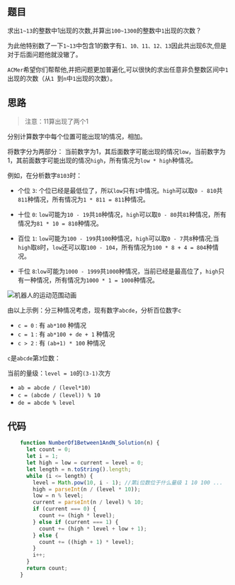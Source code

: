 ## 题目

求出`1~13`的整数中1出现的次数,并算出`100~1300`的整数中`1`出现的次数？

为此他特别数了一下`1~13`中包含1的数字有`1、10、11、12、13`因此共出现6次,但是对于后面问题他就没辙了。

`ACMer`希望你们帮帮他,并把问题更加普遍化,可以很快的求出任意非负整数区间中`1`出现的次数（从`1 `到` n `中`1`出现的次数）。

## 思路

> 注意：11算出现了两个1

分别计算数字中每个位置可能出现1的情况，相加。

将数字分为两部分： 当前数字为1，其后面数字可能出现的情况`low`，当前数字为1，其前面数字可能出现的情况`high`，所有情况为`low * high`种情况。

例如，在分析数字`8103`时：

- 个位 `3`: 个位已经是最低位了，所以`low`只有`1`中情况。`high`可以取`0 - 810`共`811`种情况，所有情况为`1 * 811 = 811`种情况。


- 十位 `0`: `low`可能为`10 - 19`共`10`种情况，`high`可以取`0 - 80`共`81`种情况，所有情况为`81 * 10 = 810`种情况。

- 百位 `1`: `low`可能为`100 - 199`共`100`种情况，`high`可以取`0 - 7`共`8`种情况;当`high`取`8`时，`low`还可以取`100 - 104`，所有情况为`100 * 8 + 4 = 804`种情况。

- 千位 `8`:`low`可能为`1000 - 1999`共`1000`种情况，当前已经是最高位了，`high`只有一种情况，所有情况为`1000 * 1 = 1000`种情况。

![机器人的运动范围动画](../dist/img/整数中1出现的次数.png)

由以上示例：分三种情况考虑，现有数字`abcde`，分析百位数字`c`

- `c = 0` : 有 `ab*100` 种情况
- `c = 1` : 有 `ab*100 + de + 1` 种情况
- `c > 2` : 有 `(ab+1) * 100` 种情况

`c`是`abcde`第`3`位数：

当前的量级：`level = 10`的`(3-1)`次方

- `ab = abcde / (level*10)`
- `c = (abcde / (level)) % 10`
- `de = abcde % level`


## 代码


```js
    function NumberOf1Between1AndN_Solution(n) {
      let count = 0;
      let i = 1;
      let high = low = current = level = 0;
      let length = n.toString().length;
      while (i <= length) {
        level = Math.pow(10, i - 1); //第i位数位于什么量级 1 10 100 ...
        high = parseInt(n / (level * 10));
        low = n % level;
        current = parseInt(n / level) % 10;
        if (current === 0) {
          count += (high * level);
        } else if (current === 1) {
          count += (high * level + low + 1);
        } else {
          count += ((high + 1) * level);
        }
        i++;
      }
      return count;
    }
```